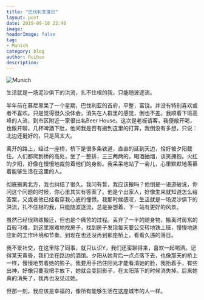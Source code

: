 ```yaml
---
title: "巴伐利亚落日"
layout: post
date: 2019-09-18 22:48
image: 
headerImage: false
tag:
- Munich
category: blog
author: Ruihao
description: 
---
```


![Munich](https://github.com/ruihqiu/ruihqiu.github.io/blob/master/assets/images/Munich.jpg?raw=true)



生活就是一场泥沙俱下的洪流，扎不住根的我，只能随波逐流。

<div class="breaker"></div>

半年前在慕尼黑呆了一个星期，巴伐利亚的首府，平整，富饶。并没有特别喜欢或者不喜欢。只是觉得很久没体会，消失在人群里的感觉，倒也不差。我顺着下班高峰的人流，到市区附近一家很出名Beer House。这次是老板请客，我便敞开喝，也敞开聊，几杯啤酒下肚，他问我是否有搬到这里的打算，我倒没有多想，只说：北边还挺好的，只是风太大。

离开的路上，经过一座桥，桥下是很多条铁道，直直的延到天边，恰好被夕阳截住。人们都爬到桥的高处，坐了一整排，三三两两的，喝酒抽烟，谈笑拥抱。火红的夕阳，好像在慢慢地裁剪着他们的身影。我呆呆地站了一会儿，心里默默地羡慕着能够生活在这里的人。

彻底搬离北方，我也纠结了很久。我问有晢，我应该搬吗？他倒是一语道破说，你问这个问题的时候，你心里其实有答案了。他是个出家人，好像生来就知道怎么给答案，又或者他已经看穿我心底的憧憬。我那时候感叹，生活就是一场泥沙俱下的洪流，扎不住根的我，只能随波逐流，总是妄想着，下一站有更好的风景。

虽然已经很熟练搬迁，但也是个痛苦的过程。丢弃了一半的随身物，搬离时房东的百般刁难，到这里艰难地找房子，找到房子发现每天要公交转地铁上班，慢慢地适应新的工作环境和节奏。到现在也还没再到那座桥上，看看久违的落日。

我不爱社交，在这里除了同事，就只认识Y，我们还蛮聊得来，喜欢一起喝酒。记得某天黄昏，我们坐在路边的酒馆。夕阳从她背后一点点落下去，也像那天的桥上一样，慢慢地剪着她的影子。我要用手挡住阳光才能看清她的脸，我抬着手，有些出神，好像只要我把手放下，她就会变回影子，在太阳落下的时候消失掉。后来她真的消失了，我再也没见过她。

但那一刻，我应该是幸福的，像所有能够生活在这座城市的人一样。

<div class="breaker"></div>